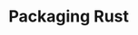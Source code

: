 [//]: # (TITLE Rust conventions)
[//]: # (ENDPOINT /rs-conventions)
[//]: # (PRIORITY 2)

# Packaging Rust
